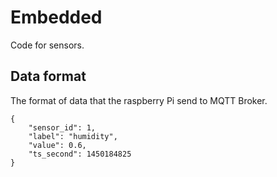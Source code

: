 # Embedded

Code for sensors.

## Data format

The format of data that the raspberry Pi send to MQTT Broker.

```
{
	"sensor_id": 1,
	"label": "humidity",
	"value": 0.6,
	"ts_second": 1450184825
}
```